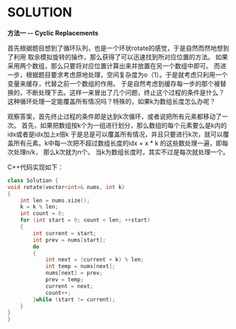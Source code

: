 # SOLUTION

**方法一 -- Cyclic Replacements**

首先根据题目想到了循环队列，也是一个环状rotate的感觉，于是自然而然地想到了利用
取余模拟旋转的操作，那么获得了可以迅速找到所对应位置的方法。
如果采用两个数组，那么只要将对应位置计算出来并放置在另一个数组中即可。
而进一步，根据题目要求考虑原地处理，空间复杂度为o（1）。于是就考虑只利用一个变量来缓存，代替之前一个数组的作用。
于是自然考虑到缓存每一步的那个被替换的，不断处理下去。这样一来冒出了几个问题，终止这个过程的条件是什么？
这种循环处理一定能覆盖所有情况吗？特殊的，如果k为数组长度怎么办呢？

观察答案，首先终止过程的条件即是达到k次循环，或者说把所有元素都移动了一次。
首先，如果把数组按k个为一组进行划分，那么数组的每个元素要么是k内的idx或者是idx加上x倍k
于是总是可以覆盖所有情况，并且只要进行k次，就可以覆盖所有元素。k中每一次把不超过数组长度的idx + x * k
的这些数处理一遍，即每次处理n/k， 那么k次就为n个。 当k为数组长度时，其实不过是每次就处理一个。

C++代码实现如下：

```C++
class Solution {
void rotate(vector<int>& nums, int k)
{
	int len = nums.size();
	k = k % len;
	int count = 0;
	for (int start = 0; count < len; ++start)
	{
		int current = start;
		int prev = nums[start];
		do
		{
			int next = (current + k) % len;
			int temp = nums[next];
			nums[next] = prev;
			prev = temp;
			current = next;
			count++;
		}while (start != current);
	}
}
}
```